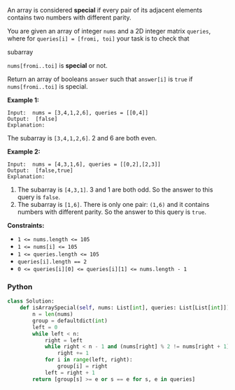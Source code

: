 An array is considered  **special**  if every pair of its adjacent elements contains two numbers with different parity.

You are given an array of integer  `nums`  and a 2D integer matrix  `queries`, where for  `queries[i] = [fromi, toi]`  your task is to check that

subarray

`nums[fromi..toi]`  is  **special**  or not.

Return an array of booleans  `answer`  such that  `answer[i]`  is  `true`  if  `nums[fromi..toi]`  is special.

**Example 1:**
```
Input:  nums = [3,4,1,2,6], queries = [[0,4]]
Output:  [false]
Explanation:
```

The subarray is  `[3,4,1,2,6]`. 2 and 6 are both even.

**Example 2:**
```
Input:  nums = [4,3,1,6], queries = [[0,2],[2,3]]
Output:  [false,true]
Explanation:
```

1.  The subarray is  `[4,3,1]`. 3 and 1 are both odd. So the answer to this query is  `false`.
2.  The subarray is  `[1,6]`. There is only one pair:  `(1,6)`  and it contains numbers with different parity. So the answer to this query is  `true`.

**Constraints:**

-   `1 <= nums.length <= 105`
-   `1 <= nums[i] <= 105`
-   `1 <= queries.length <= 105`
-   `queries[i].length == 2`
-   `0 <= queries[i][0] <= queries[i][1] <= nums.length - 1`


### Python
```py
class Solution:
    def isArraySpecial(self, nums: List[int], queries: List[List[int]]) -> List[bool]:
        n = len(nums)
        group = defaultdict(int)
        left = 0
        while left < n:
            right = left
            while right < n - 1 and (nums[right] % 2 != nums[right + 1] % 2):
                right += 1
            for i in range(left, right):
                group[i] = right
            left = right + 1
        return [group[s] >= e or s == e for s, e in queries]
```